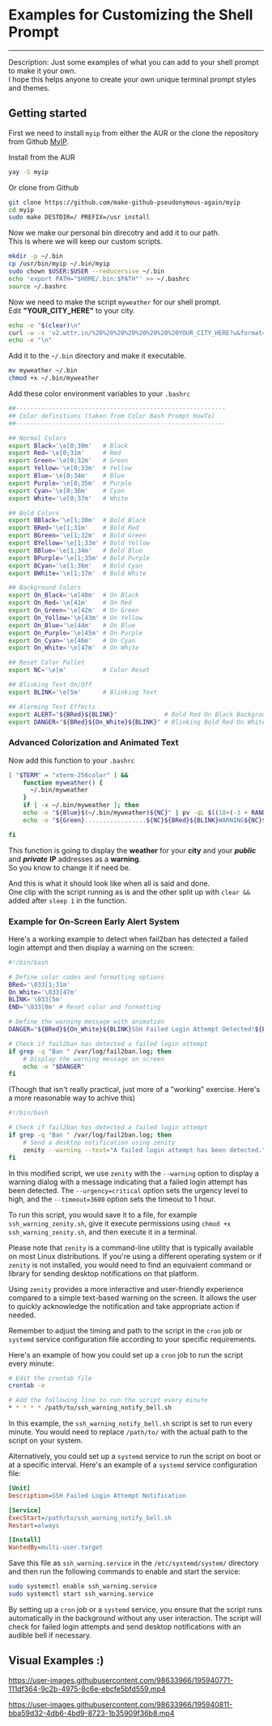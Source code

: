 <!-- Markdownlint-disable -->
    
<h1>Examples for Customizing the Shell Prompt</h1>

-----------------------------------------------------------------------------------------------------

Description: Just some examples of what you can add to your shell prompt to make it your own. <br>
I hope this helps anyone to create your own unique terminal prompt styles and themes.

## Getting started

First we need to install `myip` from either the AUR or the clone the repository from Github [MyIP](https://github.com/make-github-pseudonymous-again/myip).

Install from the AUR

```bash
yay -S myip
```

Or clone from Github

```bash
git clone https://github.com/make-github-pseudonymous-again/myip
cd myip
sudo make DESTDIR=/ PREFIX=/usr install
```
    
Now we make our personal bin direcotry and add it to our path. <br>
This is where we will keep our custom scripts.
    
```bash
mkdir -p ~/.bin
cp /usr/bin/myip ~/.bin/myip
sudo chown $USER:$USER --reducersive ~/.bin
echo 'export PATH="$HOME/.bin:$PATH"' >> ~/.bashrc
source ~/.bashrc
```
    
Now we need to make the script `myweather` for our shell prompt. <br>
Edit **"YOUR_CITY_HERE"** to your city.
    
```bash
echo -e "$(clear)\n"
curl -w -s 'v2.wttr.in/%20%20%20%20%20%20%20%20YOUR_CITY_HERE?u&format=%l\n%20%20%20%20Current%20Weather%20Forecast\n*%20Currently%20the%20temp. %20is:%20%c%t\n*%20But%20feels%20like:%20%f\n*%20With%20a%20U.V.%20index%20of:%20%u\n*%20Todays%20Sunrise%20is%20at:%20%S\n*%20Tonights%20Sunset%20is%20at:%20%s' 2>/dev/null
echo -e "\n"
```
    
Add it to the `~/.bin` directory and make it executable.
    
```bash
mv myweather ~/.bin
chmod +x ~/.bin/myweather
```

Add these color environment variables to your `.bashrc`

```bash
##----------------------------------------------------------
## Color definitions (taken from Color Bash Prompt HowTo)
##----------------------------------------------------------

## Normal Colors
export Black='\e[0;30m'   # Black
export Red='\e[0;31m'     # Red
export Green='\e[0;32m'   # Green
export Yellow='\e[0;33m'  # Yellow
export Blue='\e[0;34m'    # Blue
export Purple='\e[0;35m'  # Purple
export Cyan='\e[0;36m'    # Cyan
export White='\e[0;37m'   # White

## Bold Colors
export BBlack='\e[1;30m'  # Bold Black
export BRed='\e[1;31m'    # Bold Red
export BGreen='\e[1;32m'  # Bold Green
export BYellow='\e[1;33m' # Bold Yellow
export BBlue='\e[1;34m'   # Bold Blue
export BPurple='\e[1;35m' # Bold Purple
export BCyan='\e[1;36m'   # Bold Cyan
export BWhite='\e[1;37m'  # Bold White

## Background Colors
export On_Black='\e[40m'  # On Black
export On_Red='\e[41m'    # On Red
export On_Green='\e[42m'  # On Green
export On_Yellow='\e[43m' # On Yellow
export On_Blue='\e[44m'   # On Blue
export On_Purple='\e[45m' # On Purple
export On_Cyan='\e[46m'   # On Cyan
export On_White='\e[47m'  # On White

## Reset Color Pallet
export NC='\e[m'          # Color Reset

## Blinking Text On/Off
export BLINK='\e[5m'      # Blinking Text

## Alarming Text Effects
export ALERT="${BRed}${BLINK}"             # Bold Red On Black Background
export DANGER="${BRed}${On_White}${BLINK}" # Blinking Bold Red On White Background
```
### Advanced Colorization and Animated Text

Now add this function to your `.bashrc`

```bash
[ "$TERM" = "xterm-256color" ] &&
    function myweather() {
      ~/.bin/myweather
    }
    if [ -x ~/.bin/myweather ]; then
    echo -e "${Blue}$(~/.bin/myweather)${NC}" | pv -qL $((18+(-3 + RANDOM%5))) && sleep 1 &&
    echo -e "${Green}.................${NC}${BRed}${BLINK}WARNING${NC}${Green}.................${NC}\n${BPurple} --- ${NC}${BBlue}力${NC}${BPurple}--- ${NC}${BRed}Anonymize your network${BPurple} ---${NC}${BBlue} 撚${NC}${BPurple}-- ${NC}\n${Green}.........................................${NC}\n${White} 數${NC}${BRed}Public IP Address: ${NC}${Black}${On_White}$(myip public)${NC}\n${White} ﲬ${NC}${BRed} Private IP Address: ${NC}${Black}${On_White}$(myip private)${NC}\n${Green}.........................................${NC}\n${BPurple} --- ${NC}${BGreen}${NC}${BPurple} --- ${NC}${BGreen}Use a${NC}${BRed} VPN${NC}${BPurple} --- ${NC}${BGreen}or a${NC}${BPurple} --- ${NC}${BRed}Socks5 PROXY${NC}${BPurple} --- ${NC}${BYellow}${NC}${BPurple} --- ${NC}" | pv -qL $((28+(-3 + RANDOM%5)))

fi
```

This function is going to display the **weather** for your **city** and your ***public*** and ***private*** **IP** addresses as a **warning**. <br>
So you know to change it if need be. <br>

And this is what it should look like when all is said and done. <br>
One clip with the script running as is and the other split up with `clear &&` added after `sleep 1` in the function.<br>

### Example for On-Screen Early Alert System

Here's a working example to detect when fail2ban has detected a failed login attempt and then display a warning on the screen:

```bash
#!/bin/bash

# Define color codes and formatting options
BRed='\033[1;31m'
On_White='\033[47m'
BLINK='\033[5m'
END='\033[0m' # Reset color and formatting

# Define the warning message with animation
DANGER="${BRed}${On_White}${BLINK}SSH Failed Login Attempt Detected!${END}"

# Check if fail2ban has detected a failed login attempt
if grep -q "Ban " /var/log/fail2ban.log; then
    # Display the warning message on screen
    echo -e "$DANGER"
fi
```

(Though that isn't really practical, just more of a "working" exercise. Here's a more reasonable way to achive this)

```bash
#!/bin/bash

# Check if fail2ban has detected a failed login attempt
if grep -q "Ban " /var/log/fail2ban.log; then
    # Send a desktop notification using zenity
    zenity --warning --text="A failed login attempt has been detected." --urgency=critical --timeout=3600
fi
```

In this modified script, we use `zenity` with the `--warning` option to display a 
warning dialog with a message indicating that a failed login attempt has been detected. 
The `--urgency=critical` option sets the urgency level to high, and the `--timeout=3600` 
option sets the timeout to 1 hour.

To run this script, you would save it to a file, for example `ssh_warning_zenity.sh`, 
give it execute permissions using `chmod +x ssh_warning_zenity.sh`, and then execute it in a terminal.

Please note that `zenity` is a command-line utility that is typically available on most Linux distributions. 
If you're using a different operating system or if `zenity` is not installed, you would
need to find an equivalent command or library for sending desktop notifications on that platform.

Using `zenity` provides a more interactive and user-friendly experience compared to a simple 
text-based warning on the screen. It allows the user to quickly acknowledge the notification 
and take appropriate action if needed.

Remember to adjust the timing and path to the script in the `cron` job or `systemd` service configuration 
file according to your specific requirements.

Here's an example of how you could set up a `cron` job to run the script every minute:

```bash
# Edit the crontab file
crontab -e

# Add the following line to run the script every minute
* * * * * /path/to/ssh_warning_notify_bell.sh
```

In this example, the `ssh_warning_notify_bell.sh` script is set to run every minute. 
You would need to replace `/path/to/` with the actual path to the script on your system.

Alternatively, you could set up a `systemd` service to run the script on boot or at a specific interval. 
Here's an example of a `systemd` service configuration file:

```ini
[Unit]
Description=SSH Failed Login Attempt Notification

[Service]
ExecStart=/path/to/ssh_warning_notify_bell.sh
Restart=always

[Install]
WantedBy=multi-user.target
```

Save this file as `ssh_warning.service` in the `/etc/systemd/system/` directory and then 
run the following commands to enable and start the service:

```bash
sudo systemctl enable ssh_warning.service
sudo systemctl start ssh_warning.service
```

By setting up a `cron` job or a `systemd` service, you ensure that the script runs automatically
in the background without any user interaction. The script will check for failed login
attempts and send desktop notifications with an audible bell if necessary.

## Visual Examples :) 

https://user-images.githubusercontent.com/98633966/195940771-111df364-9c2b-4975-8c6e-ebcfe5bfd559.mp4


https://user-images.githubusercontent.com/98633966/195940811-bba59d32-4db6-4bd9-8723-1b35909f36b8.mp4
